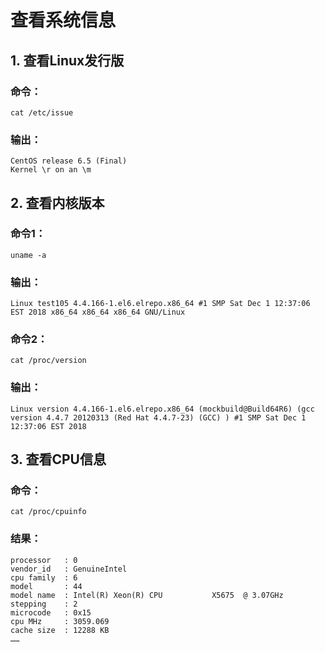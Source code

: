 # 查看系统信息

## 1. 查看Linux发行版

### 命令：
```shell script
cat /etc/issue
```
### 输出：
```text
CentOS release 6.5 (Final)
Kernel \r on an \m
```

## 2. 查看内核版本

### 命令1：
```shell script
uname -a
```
### 输出：
```text
Linux test105 4.4.166-1.el6.elrepo.x86_64 #1 SMP Sat Dec 1 12:37:06 EST 2018 x86_64 x86_64 x86_64 GNU/Linux
```
### 命令2：
```shell script
cat /proc/version
```
### 输出：
```text
Linux version 4.4.166-1.el6.elrepo.x86_64 (mockbuild@Build64R6) (gcc version 4.4.7 20120313 (Red Hat 4.4.7-23) (GCC) ) #1 SMP Sat Dec 1 12:37:06 EST 2018
```
## 3. 查看CPU信息
### 命令：
```shell script
cat /proc/cpuinfo
```
### 结果：
```text
processor	: 0
vendor_id	: GenuineIntel
cpu family	: 6
model		: 44
model name	: Intel(R) Xeon(R) CPU           X5675  @ 3.07GHz
stepping	: 2
microcode	: 0x15
cpu MHz		: 3059.069
cache size	: 12288 KB
……
```
